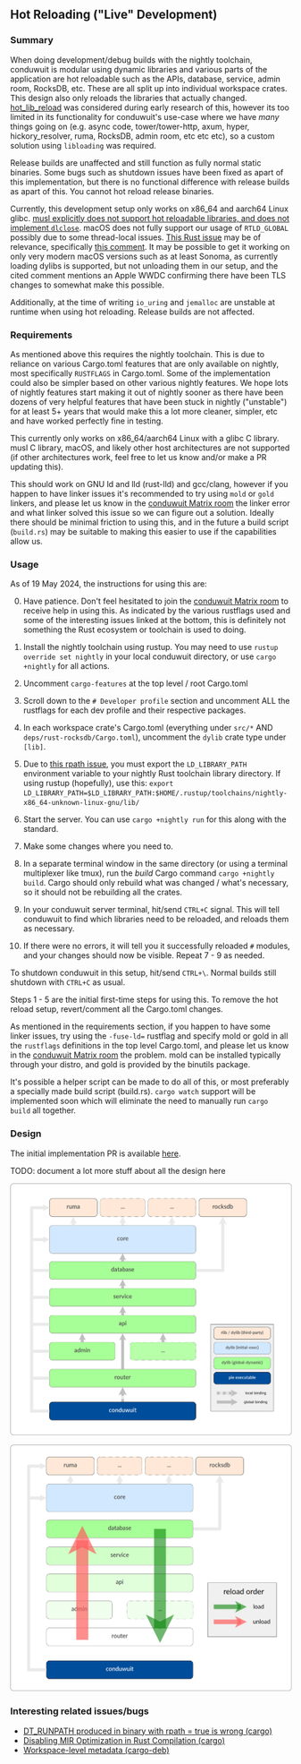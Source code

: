 ## Hot Reloading ("Live" Development)

### Summary

When doing development/debug builds with the nightly toolchain, conduwuit is modular using dynamic libraries and various parts of the application are hot reloadable such as the APIs, database, service, admin room, RocksDB, etc. These are all split up into individual workspace crates. This design also only reloads the libraries that actually changed. [hot_lib_reload][6] was considered during early research of this, however its too limited in its functionality for conduwuit's use-case where we have *many* things going on (e.g. async code, tower/tower-http, axum, hyper, hickory_resolver, ruma, RocksDB, admin room, etc etc etc), so a custom solution using `libloading` was required.

Release builds are unaffected and still function as fully normal static binaries. Some bugs such as shutdown issues have been fixed as apart of this implementation, but there is no functional difference with release builds as apart of this. You cannot hot reload release binaries.

Currently, this development setup only works on x86_64 and aarch64 Linux glibc. [musl explicitly does not support hot reloadable libraries, and does not implement `dlclose`][2]. macOS does not fully support our usage of `RTLD_GLOBAL` possibly due to some thread-local issues. [This Rust issue][3] may be of relevance, specifically [this comment][4]. It may be possible to get it working on only very modern macOS versions such as at least Sonoma, as currently loading dylibs is supported, but not unloading them in our setup, and the cited comment mentions an Apple WWDC confirming there have been TLS changes to somewhat make this possible.

Additionally, at the time of writing `io_uring` and `jemalloc` are unstable at runtime when using hot reloading. Release builds are not affected.

### Requirements

As mentioned above this requires the nightly toolchain. This is due to reliance on various Cargo.toml features that are only available on nightly, most specifically `RUSTFLAGS` in Cargo.toml. Some of the implementation could also be simpler based on other various nightly features. We hope lots of nightly features start making it out of nightly sooner as there have been dozens of very helpful features that have been stuck in nightly ("unstable") for at least 5+ years that would make this a lot more cleaner, simpler, etc and have worked perfectly fine in testing.

This currently only works on x86_64/aarch64 Linux with a glibc C library. musl C library, macOS, and likely other host architectures are not supported (if other architectures work, feel free to let us know and/or make a PR updating this).

This should work on GNU ld and lld (rust-lld) and gcc/clang, however if you happen to have linker issues it's recommended to try using `mold` or `gold` linkers, and please let us know in the [conduwuit Matrix room][7] the linker error and what linker solved this issue so we can figure out a solution. Ideally there should be minimal friction to using this, and in the future a build script (`build.rs`) may be suitable to making this easier to use if the capabilities allow us.

### Usage

As of 19 May 2024, the instructions for using this are:

0. Have patience. Don't feel hesitated to join the [conduwuit Matrix room][7] to receive help in using this. As indicated by the various rustflags used and some of the interesting issues linked at the bottom, this is definitely not something the Rust ecosystem or toolchain is used to doing.

1. Install the nightly toolchain using rustup. You may need to use `rustup override set nightly` in your local conduwuit directory, or use `cargo +nightly` for all actions.

2. Uncomment `cargo-features` at the top level / root Cargo.toml

3. Scroll down to the `# Developer profile` section and uncomment ALL the rustflags for each dev profile and their respective packages.

4. In each workspace crate's Cargo.toml (everything under `src/*` AND `deps/rust-rocksdb/Cargo.toml`), uncomment the `dylib` crate type under `[lib]`.

5. Due to [this rpath issue][5], you must export the `LD_LIBRARY_PATH` environment variable to your nightly Rust toolchain library directory. If using rustup (hopefully), use this: `export LD_LIBRARY_PATH=$LD_LIBRARY_PATH:$HOME/.rustup/toolchains/nightly-x86_64-unknown-linux-gnu/lib/`

6. Start the server. You can use `cargo +nightly run` for this along with the standard.

7. Make some changes where you need to.

8. In a separate terminal window in the same directory (or using a terminal multiplexer like tmux), run the *build* Cargo command `cargo +nightly build`. Cargo should only rebuild what was changed / what's necessary, so it should not be rebuilding all the crates.

9. In your conduwuit server terminal, hit/send `CTRL+C` signal. This will tell conduwuit to find which libraries need to be reloaded, and reloads them as necessary.

10. If there were no errors, it will tell you it successfully reloaded `#` modules, and your changes should now be visible. Repeat 7 - 9 as needed.

To shutdown conduwuit in this setup, hit/send `CTRL+\`. Normal builds still shutdown with `CTRL+C` as usual.

Steps 1 - 5 are the initial first-time steps for using this. To remove the hot reload setup, revert/comment all the Cargo.toml changes.

As mentioned in the requirements section, if you happen to have some linker issues, try using the `-fuse-ld=` rustflag and specify mold or gold in all the `rustflags` definitions in the top level Cargo.toml, and please let us know in the [conduwuit Matrix room][7] the problem. mold can be installed typically through your distro, and gold is provided by the binutils package.

It's possible a helper script can be made to do all of this, or most preferably a specially made build script (build.rs). `cargo watch` support will be implemented soon which will eliminate the need to manually run `cargo build` all together.

### Design

The initial implementation PR is available [here][1].

TODO: document a lot more stuff about all the design here

![conduwuit's dynamic library setup diagram - created by Jason Volk](assets/libraries.png)

![conduwuit's reload and load order diagram - created by Jason Volk](assets/reload_order.png)

### Interesting related issues/bugs

- [DT_RUNPATH produced in binary with rpath = true is wrong (cargo)][5]
- [Disabling MIR Optimization in Rust Compilation (cargo)](https://internals.rust-lang.org/t/disabling-mir-optimization-in-rust-compilation/19066/5)
- [Workspace-level metadata (cargo-deb)](https://github.com/kornelski/cargo-deb/issues/68)

[1]: https://github.com/girlbossceo/conduwuit/pull/387
[2]: https://wiki.musl-libc.org/functional-differences-from-glibc.html#Unloading-libraries
[3]: https://github.com/rust-lang/rust/issues/28794
[4]: https://github.com/rust-lang/rust/issues/28794#issuecomment-368693049
[5]: https://github.com/rust-lang/cargo/issues/12746
[6]: https://docs.rs/hot-lib-reloader/latest/hot_lib_reloader/
[7]: https://matrix.to/#/#conduwuit:puppygock.gay
